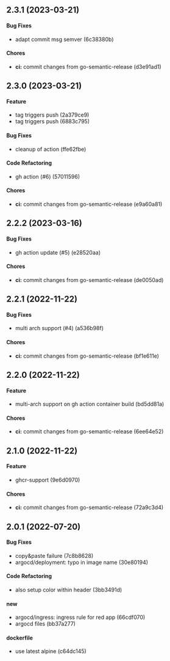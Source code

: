 ## 2.3.1 (2023-03-21)

#### Bug Fixes

* adapt commit msg semver (6c38380b)

#### Chores

* **ci:** commit changes from go-semantic-release (d3e91ad1)


## 2.3.0 (2023-03-21)

#### Feature

* tag triggers push (2a379ce9)
* tag triggers push (6883c795)

#### Bug Fixes

* cleanup of action (ffe62fbe)

#### Code Refactoring

* gh action (#6) (57011596)

#### Chores

* **ci:** commit changes from go-semantic-release (e9a60a81)


## 2.2.2 (2023-03-16)

#### Bug Fixes

* gh action update (#5) (e28520aa)

#### Chores

* **ci:** commit changes from go-semantic-release (de0050ad)


## 2.2.1 (2022-11-22)

#### Bug Fixes

* multi arch support (#4) (a536b98f)

#### Chores

* **ci:** commit changes from go-semantic-release (bf1e611e)


## 2.2.0 (2022-11-22)

#### Feature

* multi-arch support on gh action container build (bd5dd81a)

#### Chores

* **ci:** commit changes from go-semantic-release (6ee64e52)


## 2.1.0 (2022-11-22)

#### Feature

* ghcr-support (9e6d0970)

#### Chores

* **ci:** commit changes from go-semantic-release (72a9c3d4)


## 2.0.1 (2022-07-20)

#### Bug Fixes

* copy&paste failure (7c8b8628)
* argocd/deployment: typo in image name (30e80194)

#### Code Refactoring

* also setup color within header (3bb3491d)

#### new

* argocd/ingress: ingress rule for red app (66cdf070)
* argocd files (bb37a277)

#### dockerfile

* use latest alpine (c64dc145)

